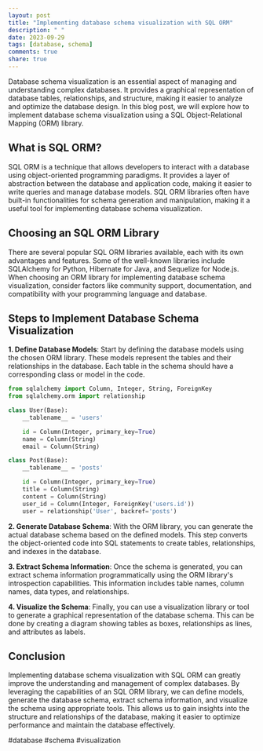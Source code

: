 ```yaml
---
layout: post
title: "Implementing database schema visualization with SQL ORM"
description: " "
date: 2023-09-29
tags: [database, schema]
comments: true
share: true
---
```


Database schema visualization is an essential aspect of managing and understanding complex databases. It provides a graphical representation of database tables, relationships, and structure, making it easier to analyze and optimize the database design. In this blog post, we will explore how to implement database schema visualization using a SQL Object-Relational Mapping (ORM) library.

## What is SQL ORM?

SQL ORM is a technique that allows developers to interact with a database using object-oriented programming paradigms. It provides a layer of abstraction between the database and application code, making it easier to write queries and manage database models. SQL ORM libraries often have built-in functionalities for schema generation and manipulation, making it a useful tool for implementing database schema visualization.

## Choosing an SQL ORM Library

There are several popular SQL ORM libraries available, each with its own advantages and features. Some of the well-known libraries include SQLAlchemy for Python, Hibernate for Java, and Sequelize for Node.js. When choosing an ORM library for implementing database schema visualization, consider factors like community support, documentation, and compatibility with your programming language and database.

## Steps to Implement Database Schema Visualization

**1. Define Database Models**: Start by defining the database models using the chosen ORM library. These models represent the tables and their relationships in the database. Each table in the schema should have a corresponding class or model in the code.

```python
from sqlalchemy import Column, Integer, String, ForeignKey
from sqlalchemy.orm import relationship

class User(Base):
    __tablename__ = 'users'

    id = Column(Integer, primary_key=True)
    name = Column(String)
    email = Column(String)

class Post(Base):
    __tablename__ = 'posts'

    id = Column(Integer, primary_key=True)
    title = Column(String)
    content = Column(String)
    user_id = Column(Integer, ForeignKey('users.id'))
    user = relationship('User', backref='posts')
```

**2. Generate Database Schema**: With the ORM library, you can generate the actual database schema based on the defined models. This step converts the object-oriented code into SQL statements to create tables, relationships, and indexes in the database.

**3. Extract Schema Information**: Once the schema is generated, you can extract schema information programmatically using the ORM library's introspection capabilities. This information includes table names, column names, data types, and relationships.

**4. Visualize the Schema**: Finally, you can use a visualization library or tool to generate a graphical representation of the database schema. This can be done by creating a diagram showing tables as boxes, relationships as lines, and attributes as labels.

## Conclusion

Implementing database schema visualization with SQL ORM can greatly improve the understanding and management of complex databases. By leveraging the capabilities of an SQL ORM library, we can define models, generate the database schema, extract schema information, and visualize the schema using appropriate tools. This allows us to gain insights into the structure and relationships of the database, making it easier to optimize performance and maintain the database effectively.

#database #schema #visualization
